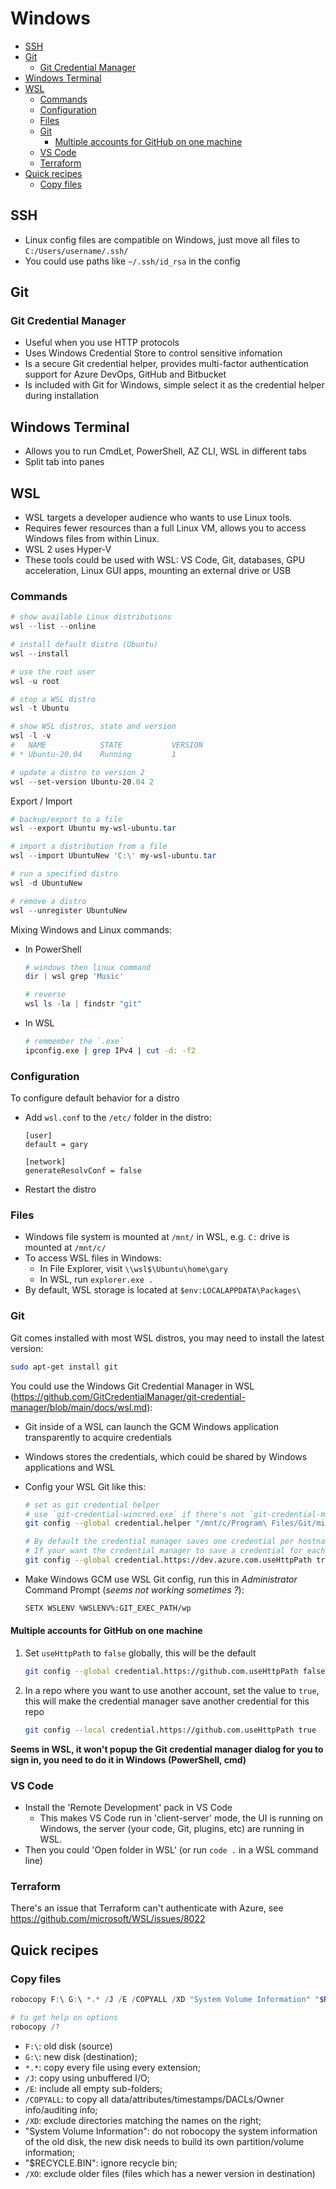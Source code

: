 # Windows

- [SSH](#ssh)
- [Git](#git)
  - [Git Credential Manager](#git-credential-manager)
- [Windows Terminal](#windows-terminal)
- [WSL](#wsl)
  - [Commands](#commands)
  - [Configuration](#configuration)
  - [Files](#files)
  - [Git](#git-1)
    - [Multiple accounts for GitHub on one machine](#multiple-accounts-for-github-on-one-machine)
  - [VS Code](#vs-code)
  - [Terraform](#terraform)
- [Quick recipes](#quick-recipes)
  - [Copy files](#copy-files)

## SSH

- Linux config files are compatible on Windows, just move all files to `C:/Users/username/.ssh/`
- You could use paths like `~/.ssh/id_rsa` in the config

## Git

### Git Credential Manager

- Useful when you use HTTP protocols
- Uses Windows Credential Store to control sensitive infomation
- Is a secure Git credential helper, provides multi-factor authentication support for Azure DevOps, GitHub and Bitbucket
- Is included with Git for Windows, simple select it as the credential helper during installation

## Windows Terminal

- Allows you to run CmdLet, PowerShell, AZ CLI, WSL in different tabs
- Split tab into panes

## WSL

- WSL targets a developer audience who wants to use Linux tools.
- Requires fewer resources than a full Linux VM, allows you to access Windows files from within Linux.
- WSL 2 uses Hyper-V
- These tools could be used with WSL: VS Code, Git, databases, GPU acceleration, Linux GUI apps, mounting an external drive or USB

### Commands

```powershell
# show available Linux distributions
wsl --list --online

# install default distro (Ubuntu)
wsl --install

# use the root user
wsl -u root

# stop a WSL distro
wsl -t Ubuntu

# show WSL distros, state and version
wsl -l -v
#   NAME            STATE           VERSION
# * Ubuntu-20.04    Running         1

# update a distro to version 2
wsl --set-version Ubuntu-20.04 2
```

Export / Import

```powershell
# backup/export to a file
wsl --export Ubuntu my-wsl-ubuntu.tar

# import a distribution from a file
wsl --import UbuntuNew 'C:\' my-wsl-ubuntu.tar

# run a specified distro
wsl -d UbuntuNew

# remove a distro
wsl --unregister UbuntuNew
```

Mixing Windows and Linux commands:

- In PowerShell

  ```PowerShell
  # windows then linux command
  dir | wsl grep 'Music'

  # reverse
  wsl ls -la | findstr "git"
  ```

- In WSL

  ```sh
  # remmember the `.exe`
  ipconfig.exe | grep IPv4 | cut -d: -f2
  ```

### Configuration

To configure default behavior for a distro

- Add `wsl.conf` to the `/etc/` folder in the distro:

  ```
  [user]
  default = gary

  [network]
  generateResolvConf = false
  ```

- Restart the distro


### Files

- Windows file system is mounted at `/mnt/` in WSL, e.g. `C:` drive is mounted at `/mnt/c/`
- To access WSL files in Windows:
  - In File Explorer, visit `\\wsl$\Ubuntu\home\gary`
  - In WSL, run `explorer.exe .`
- By default, WSL storage is located at `$env:LOCALAPPDATA\Packages\`

### Git

Git comes installed with most WSL distros, you may need to install the latest version:

```sh
sudo apt-get install git
```

You could use the Windows Git Credential Manager in WSL (https://github.com/GitCredentialManager/git-credential-manager/blob/main/docs/wsl.md):

- Git inside of a WSL can launch the GCM Windows application transparently to acquire credentials
- Windows stores the credentials, which could be shared by Windows applications and WSL
- Config your WSL Git like this:

  ```sh
  # set as git credential helper
  # use `git-credential-wincred.exe` if there's not `git-credential-manager-core.exe`
  git config --global credential.helper "/mnt/c/Program\ Files/Git/mingw64/libexec/git-core/git-credential-manager-core.exe"

  # By default the credential manager saves one credential per hostname
  # If your want the credential manager to save a credential for each url path, set `useHttpPath` to `true`, this allows you to have one credential per repo, meaning you can use different accounts
  git config --global credential.https://dev.azure.com.useHttpPath true
  ```

- Make Windows GCM use WSL Git config, run this in *Administrator* Command Prompt (*seems not working sometimes ?*):

  ```sh
  SETX WSLENV %WSLENV%:GIT_EXEC_PATH/wp
  ```

#### Multiple accounts for GitHub on one machine

1. Set `useHttpPath` to `false` globally, this will be the default

    ```sh
    git config --global credential.https://github.com.useHttpPath false
    ```

2. In a repo where you want to use another account, set the value to `true`, this will make the credential manager save another credential for this repo

    ```sh
    git config --local credential.https://github.com.useHttpPath true
    ```

**Seems in WSL, it won't popup the Git credential manager dialog for you to sign in, you need to do it in Windows (PowerShell, cmd)**

### VS Code

- Install the 'Remote Development' pack in VS Code
  - This makes VS Code run in 'client-server' mode, the UI is running on Windows, the server (your code, Git, plugins, etc) are running in WSL.
- Then you could 'Open folder in WSL' (or run `code .` in a WSL command line)


### Terraform

There's an issue that Terraform can't authenticate with Azure, see https://github.com/microsoft/WSL/issues/8022


## Quick recipes

### Copy files

```powershell
robocopy F:\ G:\ *.* /J /E /COPYALL /XD "System Volume Information" "$RECYCLE.BIN" /XO

# to get help on options
robocopy /?
```

- `F:\`: old disk (source)
- `G:\`: new disk (destination);
- `*.*`: copy every file using every extension;
- `/J`: copy using unbuffered I/O;
- `/E`: include all empty sub-folders;
- `/COPYALL`: to copy all data/attributes/timestamps/DACLs/Owner info/auditing info;
- `/XD`: exclude directories matching the names on the right;
- "System Volume Information": do not robocopy the system information of the old disk, the new disk needs to build its own partition/volume information;
- "$RECYCLE.BIN": ignore recycle bin;
- `/XO`: exclude older files (files which has a newer version in destination)
